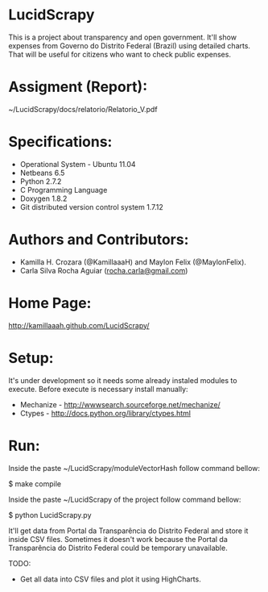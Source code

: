 LucidScrapy
===========

This is a project about transparency and open government. It'll show expenses from 
Governo do Distrito Federal (Brazil) using detailed charts. That will be useful for citizens who want 
to check public expenses.
 
Assigment (Report):
===========
~/LucidScrapy/docs/relatorio/Relatorio_V.pdf

Specifications:
===========
 * Operational System - Ubuntu 11.04
 * Netbeans 6.5
 * Python 2.7.2
 * C Programming Language
 * Doxygen 1.8.2
 * Git distributed version control system 1.7.12

Authors and Contributors:
===========
 * Kamilla H. Crozara (@KamillaaaH) and Maylon Felix (@MaylonFelix).
 * Carla Silva Rocha Aguiar (rocha.carla@gmail.com)

Home Page:
===========
http://kamillaaah.github.com/LucidScrapy/

Setup: 
===========
It's under development so it needs some already instaled modules to execute. Before execute is necessary 
install manually:

* Mechanize - http://wwwsearch.sourceforge.net/mechanize/
* Ctypes - http://docs.python.org/library/ctypes.html

Run:
===========
Inside the paste ~/LucidScrapy/moduleVectorHash follow command bellow:

$ make compile

Inside the paste ~/LucidScrapy of the project follow command bellow:

$ python LucidScrapy.py


It'll get data from Portal da Transparência do Distrito Federal and store it inside CSV files. Sometimes it 
doesn't work because the Portal da Transparência do Distrito Federal could be temporary unavailable.


TODO:

* Get all data into CSV files and plot it using HighCharts.  